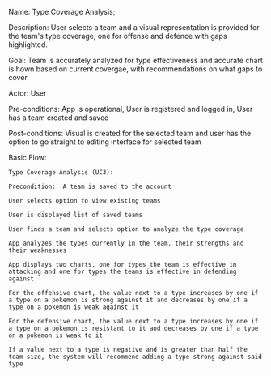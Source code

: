Name:  Type Coverage Analysis;

Description:  User selects a team and a visual representation is provided for the team's type coverage, one for offense and defence with gaps highlighted.

Goal:  Team is accurately analyzed for type effectiveness and accurate chart is hown based on current covergae, with recommendations on what gaps to cover

Actor: User

Pre-conditions:  App is operational, User is registered and logged in, User has a team created and saved

Post-conditions:  Visual is created for the selected team and user has the option to go straight to editing interface for selected team

Basic Flow:

    Type Coverage Analysis (UC3):

    Precondition:  A team is saved to the account

    User selects option to view existing teams

    User is displayed list of saved teams

    User finds a team and selects option to analyze the type coverage

    App analyzes the types currently in the team, their strengths and their weaknesses

    App displays two charts, one for types the team is effective in attacking and one for types the teams is effective in defending against

    For the offensive chart, the value next to a type increases by one if a type on a pokemon is strong against it and decreases by one if a type on a pokemon is weak against it

    For the defensive chart, the value next to a type increases by one if a type on a pokemon is resistant to it and decreases by one if a type on a pokemon is weak to it

    If a value next to a type is negative and is greater than half the team size, the system will recommend adding a type strong against said type